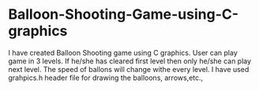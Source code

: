 # Balloon-Shooting-Game-using-C-graphics
I have created Balloon Shooting game using C graphics. User can play game in 3 levels. If he/she has cleared first level then only he/she can play next level. The speed of ballons will change withe every level. I have used grahpics.h header file for drawing the balloons, arrows,etc.,
